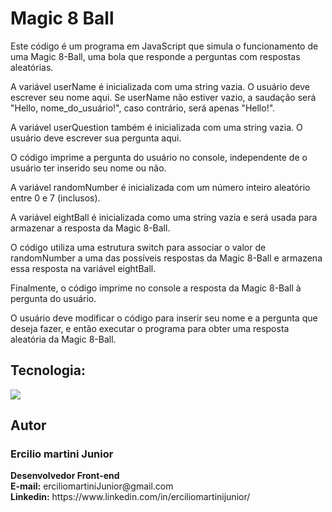<h1> Magic 8 Ball</h1>

Este código é um programa em JavaScript que simula o funcionamento de uma Magic 8-Ball, uma bola que responde a perguntas com respostas aleatórias.

A variável userName é inicializada com uma string vazia. O usuário deve escrever seu nome aqui. Se userName não estiver vazio, a saudação será "Hello, nome_do_usuário!", caso contrário, será apenas "Hello!".

A variável userQuestion também é inicializada com uma string vazia. O usuário deve escrever sua pergunta aqui.

O código imprime a pergunta do usuário no console, independente de o usuário ter inserido seu nome ou não.

A variável randomNumber é inicializada com um número inteiro aleatório entre 0 e 7 (inclusos).

A variável eightBall é inicializada como uma string vazia e será usada para armazenar a resposta da Magic 8-Ball.

O código utiliza uma estrutura switch para associar o valor de randomNumber a uma das possíveis respostas da Magic 8-Ball e armazena essa resposta na variável eightBall.

Finalmente, o código imprime no console a resposta da Magic 8-Ball à pergunta do usuário.

O usuário deve modificar o código para inserir seu nome e a pergunta que deseja fazer, e então executar o programa para obter uma resposta aleatória da Magic 8-Ball.

<h2>Tecnologia:</h2>
<img src="https://img.shields.io/badge/JavaScript-F7DF1E?style=for-the-badge&logo=javascript&logoColor=black"/>

<h2>Autor</h2>
<h3>Ercilio martini Junior</h3>
<p><strong>Desenvolvedor Front-end</strong><br>
<strong>E-mail:</strong> erciliomartiniJunior@gmail.com<br>
<strong>Linkedin:</strong> https://www.linkedin.com/in/erciliomartinijunior/</p>
